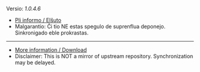 [//]: # (do not edit me; start)

Versio: _1.0.4.6_

[//]: # (do not edit me; end)


- [Pli informo / Elŝuto](../../subfiles/about.bcma.md)
- Malgarantio: Ĉi tio NE estas spegulo de suprenflua deponejo. Sinkronigado eble prokrastas.

-----

- [More information / Download](../../subfiles/about.bcma.md)
- Disclaimer: This is NOT a mirror of upstream repository. Synchronization may be delayed.

